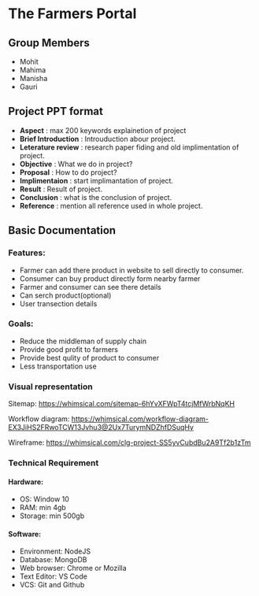 # The Farmers Portal

## Group Members
- Mohit
- Mahima
- Manisha
- Gauri

## Project PPT format
- <b>Aspect</b> :  max 200 keywords explainetion of project
- <b>Brief Introduction</b> : Introuduction abour project.
- <b>Leterature review</b> : research paper fiding and old implimentation of project.
- <b>Objective</b> : What we do in project?
- <b>Proposal</b> : How to do project?
- <b>Implimentaion</b> : start implimantation of project.
- <b>Result</b> : Result of project.
- <b>Conclusion</b> : what is the conclusion of project.
- <b>Reference</b> : mention all reference used in whole project.


## Basic Documentation
### Features:
-	Farmer can add there product in website to sell directly to consumer.
-	Consumer can buy product directly form nearby farmer
-	Farmer and consumer can see there details
-	Can serch product(optional)
-	User transection details
### Goals:
- Reduce the middleman of supply chain
- Provide good profit to farmers
- Provide best qulity of product to consumer
- Less transportation use

### Visual representation
Sitemap: https://whimsical.com/sitemap-6hYvXFWpT4tcjMfWrbNqKH

Workflow diagram: https://whimsical.com/workflow-diagram-EX3JiHS2FRwoTCW13Jvhu3@2Ux7TurymNDZhfDSuqHy

Wireframe: https://whimsical.com/clg-project-SS5yvCubdBu2A9Tf2b1zTm

### Technical Requirement
#### Hardware:
- OS: Window 10
- RAM: min 4gb
- Storage: min 500gb
#### Software:
- Environment: NodeJS
- Database: MongoDB
- Web browser: Chrome or Mozilla
- Text Editor: VS Code
- VCS: Git and Github